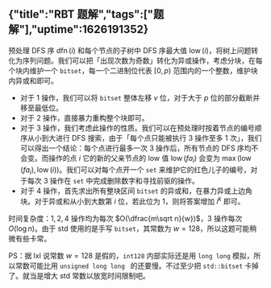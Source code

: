 {"title":"RBT 题解","tags":["题解"],"uptime":1626191352}
---
预处理 DFS 序 $\operatorname{dfn}(i)$ 和每个节点的子树中 DFS 序最大值 $\operatorname{low}(i)$，将树上问题转化为序列问题。我们可以把「出现次数为奇数」转化为异或操作，考虑分块，在每个块内维护一个 `bitset`，每一个二进制位代表 $[0,p)$ 范围内的一个整数，维护块内异或和即可。

- 对于 $1$ 操作，我们可以将 `bitset` 整体左移 $v$ 位，对于大于 $p$ 位的部分截断并移至最低位。
- 对于 $2$ 操作，直接暴力重构整个块即可。
- 对于 $3$ 操作，我们考虑此操作的性质。我们可以在预处理时按着节点的编号顺序从小到大进行 DFS 搜索，由于「每个点只能被执行 $3$ 操作至多 $1$ 次」，我们可以得出一个结论：每个点进行最多一次 $3$ 操作后，所有节点的 DFS 序均不会变。而操作的点 $i$ 它的新的父亲节点的 low 值 $\operatorname{low}(fa_i)$ 会变为 $\max(\operatorname{low}(fa_i),\operatorname{low}(i))$。我们可以对每个点开一个 `set` 来维护它的红色儿子的编号，对于每次 $3$ 操作在 `set` 中完成删除数字和寻找前驱的操作。
- 对于 $4$ 操作，首先求出所有整块区间 `bitset` 的异或和，在暴力异或上边角块。对于异或和从小到大数第 $i$ 位，若此位为 $1$，则将答案增加 $i^k$ 即可。

时间复杂度：$1,2,4$ 操作均为每次 $O(\dfrac{m\sqrt n}{w})$，$3$ 操作每次 $O(\log n)$。由于 std 使用的是手写 `bitset`，其常数为 $w=128$，所以这题可能稍微有些卡常。

PS：据 lxl 说常数 $w=128$ 是假的，`int128` 内部实际还是用 `long long` 模拟，所以常数可能比用 `unsigned long long ` 的还要慢。不过至少把 `std::bitset` 卡掉了。就当是增大 std 常数以放宽时间限制吧。